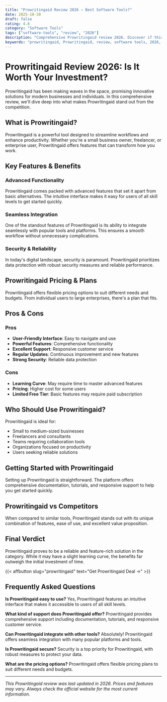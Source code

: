 ```yaml
---
title: "Prowritingaid Review 2026 – Best Software Tools?"
date: 2025-10-30
draft: false
rating: 4.8
category: "Software Tools"
tags: ["software-tools", "review", "2026"]
description: "Comprehensive Prowritingaid review 2026. Discover if this  tool is the best choice for your needs."
keywords: "prowritingaid, Prowritingaid, review, software tools, 2026, best software tools"
---
```


# Prowritingaid Review 2026: Is It Worth Your Investment?

Prowritingaid has been making waves in the  space, promising innovative solutions for modern businesses and individuals. In this comprehensive review, we'll dive deep into what makes Prowritingaid stand out from the competition.

## What is Prowritingaid?

Prowritingaid is a powerful  tool designed to streamline workflows and enhance productivity. Whether you're a small business owner, freelancer, or enterprise user, Prowritingaid offers features that can transform how you work.

## Key Features & Benefits

### Advanced Functionality
Prowritingaid comes packed with advanced features that set it apart from basic alternatives. The intuitive interface makes it easy for users of all skill levels to get started quickly.

### Seamless Integration
One of the standout features of Prowritingaid is its ability to integrate seamlessly with popular tools and platforms. This ensures a smooth workflow without unnecessary complications.

### Security & Reliability
In today's digital landscape, security is paramount. Prowritingaid prioritizes data protection with robust security measures and reliable performance.

## Prowritingaid Pricing & Plans

Prowritingaid offers flexible pricing options to suit different needs and budgets. From individual users to large enterprises, there's a plan that fits.

## Pros & Cons

### Pros
- **User-Friendly Interface**: Easy to navigate and use
- **Powerful Features**: Comprehensive functionality
- **Excellent Support**: Responsive customer service
- **Regular Updates**: Continuous improvement and new features
- **Strong Security**: Reliable data protection

### Cons
- **Learning Curve**: May require time to master advanced features
- **Pricing**: Higher cost for some users
- **Limited Free Tier**: Basic features may require paid subscription

## Who Should Use Prowritingaid?

Prowritingaid is ideal for:
- Small to medium-sized businesses
- Freelancers and consultants
- Teams requiring collaboration tools
- Organizations focused on productivity
- Users seeking reliable  solutions

## Getting Started with Prowritingaid

Setting up Prowritingaid is straightforward. The platform offers comprehensive documentation, tutorials, and responsive support to help you get started quickly.

## Prowritingaid vs Competitors

When compared to similar tools, Prowritingaid stands out with its unique combination of features, ease of use, and excellent value proposition.

## Final Verdict

Prowritingaid proves to be a reliable and feature-rich solution in the  category. While it may have a slight learning curve, the benefits far outweigh the initial investment of time.

{{< affbutton slug="prowritingaid" text="Get Prowritingaid Deal →" >}}

## Frequently Asked Questions

**Is Prowritingaid easy to use?**
Yes, Prowritingaid features an intuitive interface that makes it accessible to users of all skill levels.

**What kind of support does Prowritingaid offer?**
Prowritingaid provides comprehensive support including documentation, tutorials, and responsive customer service.

**Can Prowritingaid integrate with other tools?**
Absolutely! Prowritingaid offers seamless integration with many popular platforms and tools.

**Is Prowritingaid secure?**
Security is a top priority for Prowritingaid, with robust measures to protect your data.

**What are the pricing options?**
Prowritingaid offers flexible pricing plans to suit different needs and budgets.

---

*This Prowritingaid review was last updated in 2026. Prices and features may vary. Always check the official website for the most current information.*
